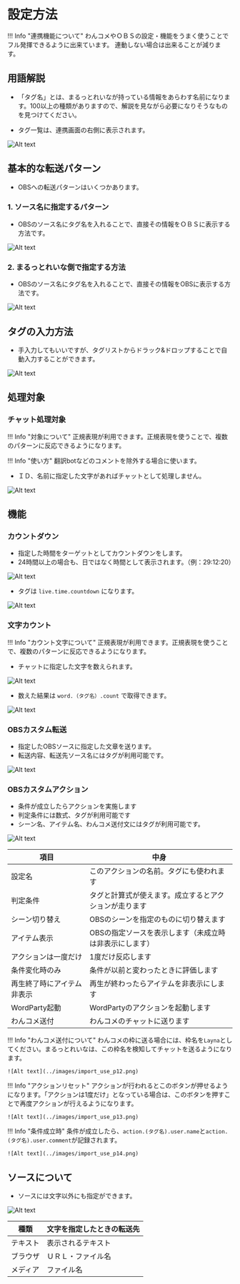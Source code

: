 # 設定方法

!!! Info "連携機能について"
    わんコメやＯＢＳの設定・機能をうまく使うことでフル発揮できるように出来ています。
    連動しない場合は出来ることが減ります。

## 用語解説

* 「タグ名」とは、まるっとれいなが持っている情報をあらわす名前になります。100以上の種類がありますので、解説を見ながら必要になりそうなものを見つけてください。

* タグ一覧は、連携画面の右側に表示されます。

![Alt text](../images/import_use_p04.png)

## 基本的な転送パターン

* OBSへの転送パターンはいくつかあります。

### 1. ソース名に指定するパターン

* OBSのソース名にタグ名を入れることで、直接その情報をＯＢＳに表示する方法です。

![Alt text](../images/import_use_p03.png)

### 2. まるっとれいな側で指定する方法

* OBSのソース名にタグ名を入れることで、直接その情報をOBSに表示する方法です。

![Alt text](../images/import_use_p05.png)

## タグの入力方法

* 手入力してもいいですが、タグリストからドラック&ドロップすることで自動入力することができます。

![Alt text](../images/import_use_p16.png)

## 処理対象

### チャット処理対象

!!! Info "対象について"
    正規表現が利用できます。正規表現を使うことで、複数のパターンに反応できるようになります。

!!! Info "使い方"
    翻訳botなどのコメントを除外する場合に使います。

* ＩＤ、名前に指定した文字があればチャットとして処理しません。

![Alt text](../images/import_use_p09.png)

## 機能

### カウントダウン

* 指定した時間をターゲットとしてカウントダウンをします。
* 24時間以上の場合も、日ではなく時間として表示されます。（例：29:12:20）

![Alt text](../images/import_use_p02.png)

* タグは `live.time.countdown` になります。

![Alt text](../images/import_use_p06.png)

### 文字カウント

!!! Info "カウント文字について"
    正規表現が利用できます。正規表現を使うことで、複数のパターンに反応できるようになります。

* チャットに指定した文字を数えられます。

![Alt text](../images/import_use_p07.png)

* 数えた結果は `word.（タグ名）.count` で取得できます。

![Alt text](../images/import_use_p08.png)

### OBSカスタム転送

* 指定したOBSソースに指定した文章を送ります。
* 転送内容、転送先ソース名にはタグが利用可能です。

![Alt text](../images/import_use_p10.png)

### OBSカスタムアクション

* 条件が成立したらアクションを実施します
* 判定条件には数式、タグが利用可能です
* シーン名、アイテム名、わんコメ送付文にはタグが利用可能です。

![Alt text](../images/import_use_p11.png)

|項目|中身|
|---|-----|
|設定名|このアクションの名前。タグにも使われます|
|判定条件|タグと計算式が使えます。成立するとアクションが走ります|
|シーン切り替え|OBSのシーンを指定のものに切り替えます|
|アイテム表示|OBSの指定ソースを表示します（未成立時は非表示にします）|
|アクションは一度だけ|1度だけ反応します|
|条件変化時のみ|条件が以前と変わったときに評価します|
|再生終了時にアイテム非表示|再生が終わったらアイテムを非表示にします|
|WordParty起動|WordPartyのアクションを起動します|
|わんコメ送付|わんコメのチャットに送ります|

!!! Info "わんコメ送付について"
    わんコメの枠に送る場合には、枠名を`Layna`としてください。まるっとれいなは、この枠名を検知してチャットを送るようになります。

    ![Alt text](../images/import_use_p12.png)

!!! Info "アクションリセット"
    アクションが行われるとこのボタンが押せるようになります。「アクションは1度だけ」となっている場合は、このボタンを押すことで再度アクションが行えるようになります。

    ![Alt text](../images/import_use_p13.png)

!!! Info "条件成立時"
    条件が成立したら、`action.(タグ名).user.name`と`action.(タグ名).user.comment`が記録されます。

    ![Alt text](../images/import_use_p14.png)

## ソースについて

* ソースには文字以外にも指定ができます。

![Alt text](../images/import_use_p15.png)

|種類|文字を指定したときの転送先|
|---|-----|
|テキスト|表示されるテキスト|
|ブラウザ|ＵＲＬ・ファイル名|
|メディア|ファイル名|
